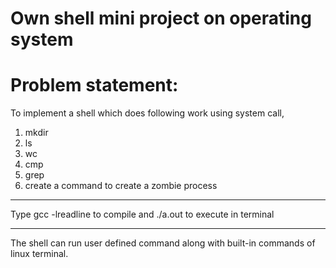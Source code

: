 # Own shell mini project on operating system

# Problem statement:
To implement a shell which does following work using system call,
1) mkdir
2) ls
3) wc
4) cmp
5) grep
6) create a command to create a zombie process

---------------------------------------------------------------------

Type gcc -lreadline to compile and ./a.out to execute in terminal

---------------------------------------------------------------------

The shell can run user defined command along with built-in commands of linux terminal.
